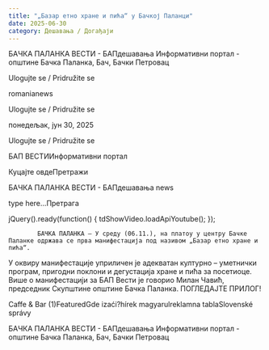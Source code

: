 ```yaml
---
title: "„Базар етно хране и пића“ у Бачкој Паланци"
date: 2025-06-30
category: Дешавања / Догађаји
---
```


БАЧКА ПАЛАНКА ВЕСТИ - БАПдешавања Информативни портал - општине Бачка Паланка, Бач, Бачки Петровац

Ulogujte se / Pridružite se

romanianews

Ulogujte se / Pridružite se

понедељак, јун 30, 2025

Ulogujte se / Pridružite se

БАП ВЕСТИИнформативни портал

Куцајте овдеПретражи

БАЧКА ПАЛАНКА ВЕСТИ - БАПдешавања news

type here...Претрага

jQuery().ready(function() {
                            tdShowVideo.loadApiYoutube(); 
                        });
                        
                    
            БАЧКА ПАЛАНКА – У среду (06.11.), на платоу у центру Бачке Пaланке одржава се прва манифестација под називом „Базар етно хране и пића“. 
У оквиру манифестације уприличен је адекватан културно – уметнички програм, пригодни поклони и дегустација хране и пића за посетиоце. Више о манифестацији за БАП Вести је говорио Милан Чавић, председник Скупштине општине Бачка Паланка. ПОГЛЕДАЈТЕ ПРИЛОГ!

Caffe & Bar (1)FeaturedGde izaći?hírek magyarulreklamna tablaSlovenské správy

БАЧКА ПАЛАНКА ВЕСТИ - БАПдешавања Информативни портал - општине Бачка Паланка, Бач, Бачки Петровац
